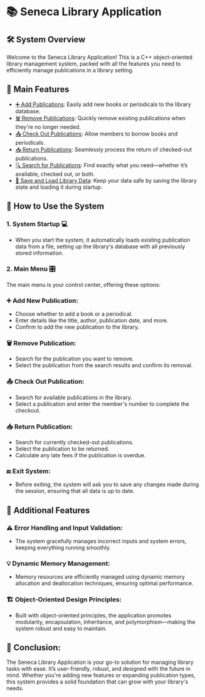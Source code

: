 # 📚 Seneca Library Application

## 🛠️ System Overview
Welcome to the Seneca Library Application! This is a C++ object-oriented library management system, packed with all the features you need to efficiently manage publications in a library setting.

## 🌟 Main Features

- [➕ Add Publications](#➕-add-new-publication): Easily add new books or periodicals to the library database.
- [🗑️ Remove Publications](#🗑️-remove-publication): Quickly remove existing publications when they're no longer needed.
- [📤 Check Out Publications](#📤-check-out-publication): Allow members to borrow books and periodicals.
- [📥 Return Publications](#📥-return-publication): Seamlessly process the return of checked-out publications.
- [🔍 Search for Publications](#🌟-main-features): Find exactly what you need—whether it’s available, checked out, or both.
- [💾 Save and Load Library Data](#🔚-exit-system): Keep your data safe by saving the library state and loading it during startup.

## 🚀 How to Use the System

### 1. System Startup 💻
- When you start the system, it automatically loads existing publication data from a file, setting up the library's database with all previously stored information.

### 2. Main Menu 🎛️
The main menu is your control center, offering these options:

### ➕ Add New Publication:
- Choose whether to add a book or a periodical.
- Enter details like the title, author, publication date, and more.
- Confirm to add the new publication to the library.

### 🗑️ Remove Publication:
- Search for the publication you want to remove.
- Select the publication from the search results and confirm its removal.

### 📤 Check Out Publication:
- Search for available publications in the library.
- Select a publication and enter the member's number to complete the checkout.

### 📥 Return Publication:
- Search for currently checked-out publications.
- Select the publication to be returned.
- Calculate any late fees if the publication is overdue.

### 🔚 Exit System:
- Before exiting, the system will ask you to save any changes made during the session, ensuring that all data is up to date.

## 🎉 Additional Features

### ⚠️ Error Handling and Input Validation:
- The system gracefully manages incorrect inputs and system errors, keeping everything running smoothly.

### 💡 Dynamic Memory Management:
- Memory resources are efficiently managed using dynamic memory allocation and deallocation techniques, ensuring optimal performance.

### 🏗️ Object-Oriented Design Principles:
- Built with object-oriented principles, the application promotes modularity, encapsulation, inheritance, and polymorphism—making the system robust and easy to maintain.

## 🏁 Conclusion:
The Seneca Library Application is your go-to solution for managing library tasks with ease. It’s user-friendly, robust, and designed with the future in mind. Whether you're adding new features or expanding publication types, this system provides a solid foundation that can grow with your library's needs.

